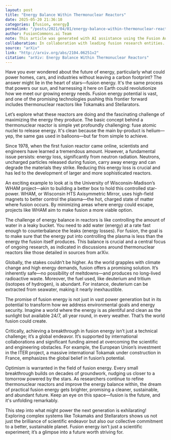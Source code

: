 ```yaml
---
layout: post
title: "Energy Balance Within Thermonuclear Reactors"
date: 2025-05-20 21:36:10
categories: [fusion, energy]
permalink: "/posts/2021/04/01/energy-balance-within-thermonuclear-reactors/"
author: FusionCommons.ai Team
note: This article was generated with AI assistance using the Fusion Authority Engine, developed by Travis Frye.
collaboration: In collaboration with leading fusion research entities.
source: "arXiv"
link: "http://arxiv.org/abs/2104.06251v2"
citation: "arXiv: Energy Balance Within Thermonuclear Reactors"
---
```


Have you ever wondered about the future of energy, particularly what could power homes, cars, and industries without leaving a carbon footprint? The answer might lie in the heart of stars—fusion energy. It's the same process that powers our sun, and harnessing it here on Earth could revolutionize how we meet our growing energy needs. Fusion energy potential is vast, and one of the promising technologies pushing this frontier forward includes thermonuclear reactors like Tokamaks and Stellarators. 

Let’s explore what these reactors are doing and the fascinating challenge of maximizing the energy they produce. The basic concept behind a thermonuclear reactor is simple yet profoundly challenging: fuse atomic nuclei to release energy. It's clean because the main by-product is helium—yep, the same gas used in balloons—but far from simple to achieve.

Since 1978, when the first fusion reactor came online, scientists and engineers have learned a tremendous amount. However, a fundamental issue persists: energy loss, significantly from neutron radiation. Neutrons, uncharged particles released during fusion, carry away energy and can degrade the materials they strike. Reducing this energy loss is crucial and has led to the development of larger and more sophisticated reactors.

An exciting example to look at is the University of Wisconsin-Madison’s WHAM project—akin to building a better box to hold this controlled star-power. WHAM, or Wisconsin HTS Axisymmetric Mirror, uses high-field magnets to better control the plasma—the hot, charged state of matter where fusion occurs. By minimizing areas where energy could escape, projects like WHAM aim to make fusion a more viable option.

The challenge of energy balance in reactors is like controlling the amount of water in a leaky bucket. You need to add water (energy) at a rate fast enough to counterbalance the leaks (energy losses). For fusion, the goal is to make sure that the energy put into controlling the plasma is less than the energy the fusion itself produces. This balance is crucial and a central focus of ongoing research, as indicated in discussions around thermonuclear reactors like those detailed in sources from arXiv.

Globally, the stakes couldn’t be higher. As the world grapples with climate change and high energy demands, fusion offers a promising solution. It’s inherently safe—no possibility of meltdowns—and produces no long-lived radioactive waste. Moreover, the fuel used, like deuterium and tritium (isotopes of hydrogen), is abundant. For instance, deuterium can be extracted from seawater, making it nearly inexhaustible.

The promise of fusion energy is not just in vast power generation but in its potential to transform how we address environmental goals and energy security. Imagine a world where the energy is as plentiful and clean as the sunlight but available 24/7, all year round, in every weather. That’s the world fusion could create.

Critically, achieving a breakthrough in fusion energy isn’t just a technical challenge; it’s a global endeavor. It’s supported by international collaborations and significant funding aimed at overcoming the scientific and engineering obstacles. For example, the European Union’s investment in the ITER project, a massive international Tokamak under construction in France, emphasizes the global belief in fusion’s potential.

Optimism is warranted in the field of fusion energy. Every small breakthrough builds on decades of groundwork, nudging us closer to a tomorrow powered by the stars. As researchers continue to refine thermonuclear reactors and improve the energy balance within, the dream of practical fusion energy gets brighter, promising a cleaner, sustainable, and abundant future. Keep an eye on this space—fusion is the future, and it's unfolding remarkably.

This step into what might power the next generation is exhilarating! Exploring complex systems like Tokamaks and Stellarators shows us not just the brilliance of scientific endeavor but also our collective commitment to a better, sustainable planet. Fusion energy isn’t just a scientific experiment; it’s a glimpse into a future worth striving for.
